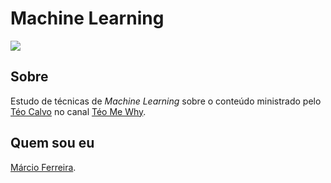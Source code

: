 # Machine Learning

<img src="https://ibb.co/vX0T1vH" border="0">

## Sobre

Estudo de técnicas de *Machine Learning* sobre o conteúdo ministrado pelo [Téo Calvo](https://www.linkedin.com/in/teocalvo/) no canal [Téo Me Why](https://twitch.tv/teomewhy).

## Quem sou eu

[Márcio Ferreira](https://www.linkedin.com/in/ms-ferreira/).